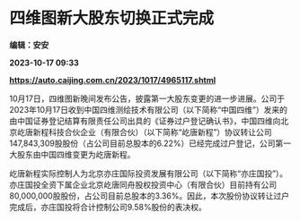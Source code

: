 # 四维图新大股东切换正式完成
**编辑：安安**

**2023-10-17 09:33**

**https://auto.caijing.com.cn/2023/1017/4965117.shtml**

10月17日，四维图新晚间发布公告，披露第一大股东变更的进一步进展。公司于2023年10月17日收到中国四维测绘技术有限公司（以下简称“中国四维”）发来的由中国证券登记结算有限责任公司出具的《证券过户登记确认书》，中国四维向北京屹唐新程科技合伙企业（有限合伙）（以下简称“屹唐新程”）协议转让公司147,843,309股股份（占公司目前总股本的6.22%）已经完成过户登记，公司第一大股东由中国四维变更为屹唐新程。

屹唐新程实际控制人为北京亦庄国际投资发展有限公司（以下简称“亦庄国投”）。亦庄国投全资下属企业北京屹唐同舟股权投资中心（有限合伙）目前持有公司80,000,000股股份，占公司目前总股本的3.36%。因此，本次股份协议转让过户完成后，亦庄国投将合计控制公司9.58%股份的表决权。